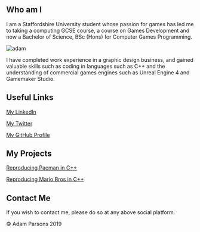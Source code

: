 ## Who am I

I am a Staffordshire University student whose passion for games has led me to taking a computing GCSE course, a course on Games Development and now a Bachelor of Science, BSc (Hons) for Computer Games Programming. 

![adam](https://user-images.githubusercontent.com/30123509/69416100-c3dd0800-0d0d-11ea-9728-0190ef00f402.jpg)

I have completed work experience in a graphic design business, and gained valuable skills such as coding in languages such as C++ and the understanding of commercial games engines such as Unreal Engine 4 and Gamemaker Studio.

## Useful Links

<a href="https://www.linkedin.com/in/adam-m-parsons/" target="_blank">My LinkedIn</a>

<a href="https://twitter.com/adammparsons" target="_blank">My Twitter</a>

<a href="https://github.com/adammparsons" target="_blank">My GitHub Profile</a>

## My Projects
<a href="https://github.com/adammparsons/pacman" target="_blank">Reproducing Pacman in C++</a>

<a href="https://github.com/adammparsons/mario" target="_blank">Reproducing Mario Bros in C++</a>

## Contact Me

If you wish to contact me, please do so at any above social platform.

© Adam Parsons 2019
